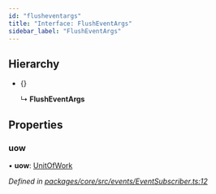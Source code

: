 ```yaml
---
id: "flusheventargs"
title: "Interface: FlushEventArgs"
sidebar_label: "FlushEventArgs"
---
```


## Hierarchy

* {}

  ↳ **FlushEventArgs**

## Properties

### uow

•  **uow**: [UnitOfWork](../classes/unitofwork.md)

*Defined in [packages/core/src/events/EventSubscriber.ts:12](https://github.com/mikro-orm/mikro-orm/blob/18b580bb42/packages/core/src/events/EventSubscriber.ts#L12)*
